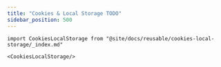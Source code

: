```yaml
---
title: "Cookies & Local Storage TODO"
sidebar_position: 500
---
```


```mdx-code-block
import CookiesLocalStorage from "@site/docs/reusable/cookies-local-storage/_index.md"

<CookiesLocalStorage/>
```
